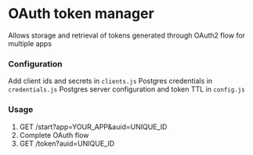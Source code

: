 # OAuth token manager

Allows storage and retrieval of tokens generated through OAuth2 flow for multiple apps

### Configuration

Add client ids and secrets in `clients.js`
Postgres credentials in `credentials.js`
Postgres server configuration and token TTL in `config.js`

### Usage

1. GET /start?app=YOUR_APP&auid=UNIQUE_ID
2. Complete OAuth flow
3. GET /token?auid=UNIQUE_ID
